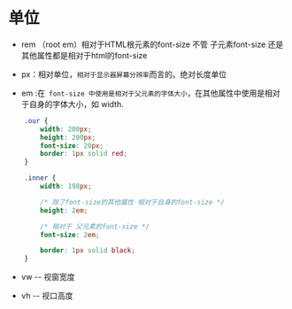 # 单位
* rem （root em）相对于HTML根元素的font-size
    不管 子元素font-size 还是 其他属性都是相对于html的font-size


* px：相对单位，`相对于显示器屏幕分辨率`而言的。绝对长度单位

* em :在` font-size 中使用是相对于父元素的字体大小`，在其他属性中使用是相对于自身的字体大小，如 width.

```css
    .our {
        width: 200px;
        height: 200px;
        font-size: 20px;
        border: 1px solid red;
    }

    .inner {
        width: 198px;

        /* 除了font-size的其他属性 相对于自身的font-size */
        height: 2em; 

        /* 相对于 父元素的font-size */
        font-size: 2em;

        border: 1px solid black;
    }
```

* vw  -- 视窗宽度

* vh -- 视口高度